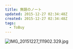```yaml
---
title: 無題のノート
updated: 2015-12-27 02:34:48Z
created: 2015-12-27 02:34:48Z
tags:
  - ToBuy
---
```


![IMG_20151227_111902.329.jpg](../_resources/IMG_20151227_111902.329.jpg)